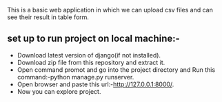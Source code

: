 This is a basic web application in which we can upload csv files and can see their result in table form.


## set up to run project on local machine:-
* Download latest version of django(if not installed).
* Download zip file from this repository and extract it.
* Open command promot and go into the project directory and Run this command:-python manage.py runserver.
* Open browser and paste this url:-http://127.0.0.1:8000/.
* Now you can explore project.

